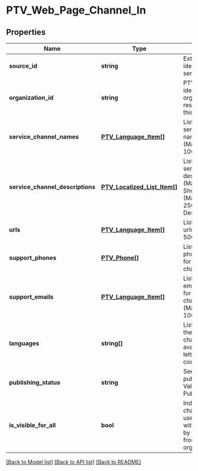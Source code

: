 # PTV_Web_Page_Channel_In

## Properties
Name | Type | Description | Notes
------------ | ------------- | ------------- | -------------
**source_id** | **string** | External system identifier for this service channel. | [optional] 
**organization_id** | **string** | PTV organization identifier of organization responsible for this channel. | 
**service_channel_names** | [**PTV_Language_Item[]**](PTV_Language_Item.md) | List of localized service channel names. (Max.Length: 100). | [optional] 
**service_channel_descriptions** | [**PTV_Localized_List_Item[]**](PTV_Localized_List_Item.md) | List of localized service channel descriptions. (Max.Length: 150 ShortDescription). (Max.Length: 2500 Description). | [optional] 
**urls** | [**PTV_Language_Item[]**](PTV_Language_Item.md) | List of localized urls. (Max.Length: 500). | [optional] 
**support_phones** | [**PTV_Phone[]**](PTV_Phone.md) | List of support phone numbers for the service channel. | [optional] 
**support_emails** | [**PTV_Language_Item[]**](PTV_Language_Item.md) | List of support email addresses for the service channel. (Max.Length: 100). | [optional] 
**languages** | **string[]** | List of languages the service channel is available in (two letter language code). | [optional] 
**publishing_status** | **string** | Service channel publishing status. Values: Draft or Published. | 
**is_visible_for_all** | **bool** | Indicates if channel can be used (referenced within services) by other users from other organizations. | [optional] 

[[Back to Model list]](../README.md#documentation-for-models) [[Back to API list]](../README.md#documentation-for-api-endpoints) [[Back to README]](../README.md)


